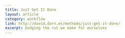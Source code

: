 ```yaml
---
title: Just Get It Done
layout: article
category: workflow
link: http://david.darn.es/methods/just-get-it-done/
excerpt: Dodging the rut we make for ourselves
---
```

